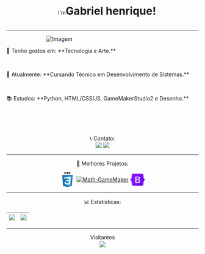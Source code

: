 <!-- Nome -->
<div id="user-content-toc">
 <ul align="center">
     <summary>I'm<h1 style="display: inline-block">Gabriel henrique!</h1></summary>
  </ul>
</div>

-----------------------------------------------------------
<!-- GIF -->
<img align="right" src="https://github.com/user-attachments/assets/861a56cd-7f12-4478-9c31-92d3fa14fdb5"  min-width="400px" max-width="400px" width="400px" align="right" alt="Imagem">
<br>
<!-- https://github.com/user-attachments/assets/fb699882-7283-45a6-9b14-d7f2e91bdd9d -->


<!-- Subtitle -->
<div align="left"> 
 <p align="left">
   🦄 Tenho gostos em: **Tecnologia e Arte.**
 </p><br>
 
 <p align="left">
   💼 Atualmente: **Cursando Técnico em Desenvolvimento de Sistemas.**
 </p><br>
 
 <p align="left">
   📚 Estudos: **Python, HTML/CSS/JS, GameMakerStudio2 e Desenho.**
 </p><br>
</div><br><br><br>

<!-- contato -->
<div align ="center">
 📞 Contato: <br>
  <a target="_blank" href="mailto:ghncontato@gmail.com"><img src="https://img.shields.io/badge/Gmail-D14836?style=for-the-badge&logo=gmail&logoColor=white"></a>
  <a target="_blank" href="https://www.linkedin.com/in/gabriel-henrique-a61769271/"><img src="https://img.shields.io/badge/LinkedIn-0077B5?style=for-the-badge&logo=linkedin&logoColor=white" target="_blank"></a> 
</div>

-----------------------------------------------------------

<!-- Projetos -->
<div align="center"> 
 🔎 Melhores Projetos:        

<a target="_blank" href="https://github.com/GabryelHenryque/Dia-da-mulher"><img align="center" alt="Math-css3"  width="40" src="https://github.com/devicons/devicon/blob/master/icons/css3/css3-original-wordmark.svg"></a>
<a target="_blank" href="https://nezit.itch.io/iunior"><img align="center" alt="Math-GameMaker" width="40" src="https://th.bing.com/th/id/OIP.kodoullLKGdpPt7K0FUlLwHaHa?rs=1&pid=ImgDetMain"></a>
<a target="_blank" href="https://github.com/GabryelHenryque/DETRAN-GO_teste"><img align="center" alt="Math-BootStrap" width="40" src="https://github.com/devicons/devicon/blob/master/icons/bootstrap/bootstrap-original.svg"></a>
 </div>
 <!--<img align="center" alt="Math-Kotlin" height="50" width="40" src="https://github.com/devicons/devicon/blob/master/icons/kotlin/kotlin-plain.svg"> <img align="center" alt="Math-Python" height="50" width="40" src="https://github.com/devicons/devicon/blob/master/icons/python/python-original.svg"> --
 <!-- <a href="https://gabryelhenryque.github.io/Dia-da-mulher/"> <img align="top" alt="Math-javascript" height="50" width="30" src="https://github.com/devicons/devicon/blob/master/icons/javascript/javascript-original.svg"></a>-->
<!--<a href="https://gabryelhenryque.github.io/exemple_html/"><img align="center" alt="Math-html5" height="50" width="40" src="https://github.com/devicons/devicon/blob/master/icons/html5/html5-original-wordmark.svg"></a> -->

-----------------------------------------------------------
<div align="center">
 📊 Estatísticas:
 
 | ![](http://github-profile-summary-cards.vercel.app/api/cards/stats?username=GabryelHenryque&theme=dracula) | ![](http://github-profile-summary-cards.vercel.app/api/cards/repos-per-language?username=GabryelHenryque&theme=dracula) |
| :-: | :-: |




</div>

-----------------------------------------------------------

<div align="center">
   Visitantes<br>
 
   <img align="center" src="https://profile-counter.glitch.me/GabryelHenryque/count.svg" />
 </div>


<!--
<div div align="center">
  <img align="center" src="https://github.com/user-attachments/assets/21171206-8dcb-469c-a2ad-b8d1c38c7f56" align="center" min-width="400px" max-width="400px" width="100%" alt="Imagem">
</div>
-->


